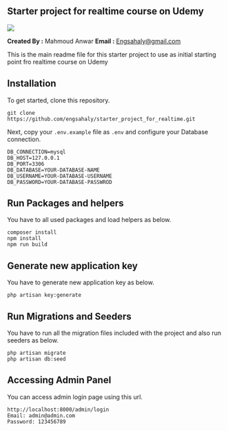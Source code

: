 ## Starter project for realtime course on Udemy

<img src="https://img-b.udemycdn.com/course/750x422/5669532_824d.jpg"> 

**Created By :** Mahmoud Anwar
**Email :** Engsahaly@gmail.com

This is the main readme file for this starter project to use as initial starting point fro realtime course on Udemy

## Installation

To get started, clone this repository.

```
git clone https://github.com/engsahaly/starter_project_for_realtime.git
```

Next, copy your `.env.example` file as `.env` and configure your Database connection.

```
DB_CONNECTION=mysql
DB_HOST=127.0.0.1
DB_PORT=3306
DB_DATABASE=YOUR-DATABASE-NAME
DB_USERNAME=YOUR-DATABASE-USERNAME
DB_PASSWORD=YOUR-DATABASE-PASSWROD
```

## Run Packages and helpers

You have to all used packages and load helpers as below.

```
composer install
npm install
npm run build
```

## Generate new application key

You have to generate new application key as below.

```
php artisan key:generate
```

## Run Migrations and Seeders

You have to run all the migration files included with the project and also run seeders as below.

```
php artisan migrate
php artisan db:seed
```

## Accessing Admin Panel

You can access admin login page using this url.

```
http://localhost:8000/admin/login
Email: admin@admin.com
Password: 123456789
```
